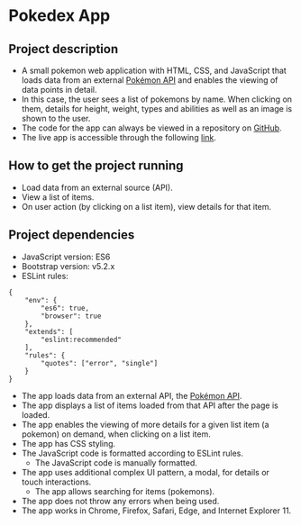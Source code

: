 # Pokedex App

## Project description 

- A small pokemon web application with HTML, CSS, and JavaScript that loads data from an external [Pokémon API](https://pokeapi.co/) and enables the viewing of data points in detail. 
- In this case, the user sees a list of pokemons by name. When clicking on them, details for height, weight, types and abilities as well as an image is shown to the user.
- The code for the app can always be viewed in a repository on [GitHub](https://github.com/Luisa-Inc/Pokedex-App).
- The live app is accessible through the following [link](https://luisa-inc.github.io/Pokedex-App/).



## How to get the project running 

- Load data from an external source (API).
- View a list of items.
- On user action (by clicking on a list item), view details for that item.


## Project dependencies 

- JavaScript version: ES6
- Bootstrap version: v5.2.x
- ESLint rules:

```
{
    "env": {
        "es6": true,
        "browser": true
    },
    "extends": [
        "eslint:recommended"
    ],
    "rules": {
        "quotes": ["error", "single"]
    }
}

```

- The app loads data from an external API, the [Pokémon API](https://pokeapi.co/).
- The app displays a list of items loaded from that API after the page is loaded.
- The app enables the viewing of more details for a given list item (a pokemon) on
demand, when clicking on a list item.
- The app has CSS styling.
- The JavaScript code is formatted according to ESLint rules.
    - The JavaScript code is manually formatted.
- The app uses additional complex UI pattern, a modal, for details or
touch interactions.
    - The app allows searching for items (pokemons).
- The app does not throw any errors when being used.
- The app works in Chrome, Firefox, Safari, Edge, and Internet Explorer 11.
